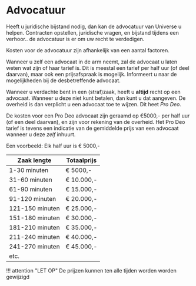 # Advocatuur

Heeft u juridische bijstand nodig, dan kan de advocatuur van Universe u helpen.
Contracten opstellen, juridische vragen, en bijstand tijdens een verhoor.. de advocatuur is er om uw recht te verdedigen.

Kosten voor de advocatuur zijn afhankelijk van een aantal factoren.

Wanneer u zelf een advocaat in de arm neemt, zal de advocaat u laten weten wat zijn of haar tarief is. Dit is meestal een tarief per half uur (of deel daarvan), maar ook een prijsafspraak is mogelijk. Informeert u naar de mogelijkheden bij de desbetreffende advocaat.

Wanneer u verdachte bent in een (straf)zaak, heeft u **altijd** recht op een advocaat. Wanneer u deze niet kunt betalen, dan kunt u dat aangeven. De overheid is dan verplicht u een advocaat toe te wijzen. Dit heet *Pro Deo*.

De kosten voor een Pro Deo advocaat zijn geraamd op €5000,- per half uur (of een deel daarvan), en zijn voor rekening van de overheid. Het Pro Deo tarief is tevens een indicatie van de gemiddelde prijs van een advocaat wanneer u deze *zelf* inhuurt.

Een voorbeeld:
Elk half uur is € 5000,-

| Zaak lengte | Totaalprijs |
|---|---|
|1-30 minuten| € 5000,-|
|31-60 minuten | € 10.000,-|
|61-90 minuten | € 15.000,- |
|91-120 minuten | € 20.000,- |
|121-150 minuten | € 25.000,- |
|151-180 minuten | € 30.000,- |
|181-210 minuten | € 35.000,- |
|211-240 minuten | € 40.000,- |
|241-270 minuten | € 45.000,- |
|etc. |  |

!!! attention "LET OP"
    De prijzen kunnen ten alle tijden worden worden gewijzigd